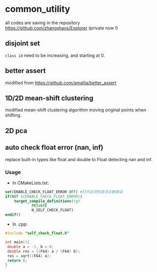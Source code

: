 ﻿# common_utility

all codes are saving in the repository https://github.com/zhangshaos/Explorer
 (private now !)

## disjoint set

`class id` need to be increasing, and starting at 0.

## better assert

modified from https://github.com/amallia/better_assert

## 1D/2D mean-shift clustering

modified mean-shift clustering algorithm moving original points when shifting.

## 2D pca

## auto check float error (nan, inf)

replace built-in types like float and double to Float detecting nan and inf.

### Usage

- In CMakeLists.txt:

```cmake
set(ENABLE_CHECK_FLOAT_ERROR OFF) #打开此项检查浮点数错误
if(NOT ${ENABLE_CHECK_FLOAT_ERROR})
    target_compile_definitions(tgt
            PRIVATE
            N_SELF_CHECK_FLOAT)
endif()
```

- In .cpp:

```cpp
#include "self_check_float.h"

int main(){
 double a = -1, b = 0;
 double res = ((F64) a / (F64) b);
 res = sqrt((F64) a);
 return 0;
}
```

